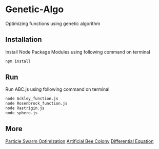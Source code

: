 # Genetic-Algo
Optimizing functions using genetic algorithm

## Installation
Install Node Package Modules using following command on terminal
```bash
npm install
```
## Run
Run ABC.js using following command on terminal
```bash
node Ackley_function.js
node Rosenbrock_function.js
node Rastrigin.js
node sphere.js
```
## More
[Particle Swarm Optimization](https://github.com/adijr9487/Particle-Swarm-Optimization)
[Artificial Bee Colony](https://github.com/adijr9487/Artificial-Bee-Colony)
[Differential Equation](https://github.com/adijr9487/Differential-Equation)
